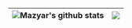 | <img align="center" src="https://github-readme-stats.vercel.app/api?username=mazyaryousefinia&show_icons=true&include_all_commits=true&theme=buefy&hide_border=true" alt="Mazyar's github stats" /> |<img align="center" src="https://github-readme-stats.vercel.app/api/top-langs/?username=mazyaryousefinia&layout=compact&theme=buefy&hide_border=true" /> |
| ------------- | ------------- |
